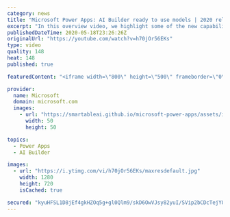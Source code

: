 ```yaml
---
category: news
title: "Microsoft Power Apps: AI Builder ready to use models | 2020 release wave 1 overview"
excerpt: "In this overview video, we highlight some of the new capabilities included in the latest update to Microsoft Power Apps, AI Builder ready to use models.     Here are the capabilities covered:   • Entity extraction helps you by identifying and extracting people, dates, places, locations, etc. from text"
publishedDateTime: 2020-05-18T23:26:26Z
originalUrl: "https://youtube.com/watch?v=h70jOr56EKs"
type: video
quality: 148
heat: 148
published: true

featuredContent: "<iframe width=\"800\" height=\"500\" frameborder=\"0\" src=\"https://www.youtube.com/embed/h70jOr56EKs\" allow=\"accelerometer; autoplay; encrypted-media; gyroscope; picture-in-picture\" allowfullscreen></iframe>"

provider:
  name: Microsoft
  domain: microsoft.com
  images:
    - url: "https://smartableai.github.io/microsoft-power-apps/assets/images/organizations/microsoft.com-50x50.jpg"
      width: 50
      height: 50

topics:
  - Power Apps
  - AI Builder

images:
  - url: "https://i.ytimg.com/vi/h70jOr56EKs/maxresdefault.jpg"
    width: 1280
    height: 720
    isCached: true

secured: "kyuHFSL1D8jEf4gkHZOq5g+gl0Qlm9/skD6OwVJsy82yuI/SVip2bCDcTejY8TWsggytpquoTGrwn+B437cDRTi1MVpniy0dzDshQkJrNhBbsCta6oc/ehG4ieC4utlH5+e89qmvq/gQk74aGNjGbf2tzBtaEhnN9L6xjSbiYBVvdZAhZDV5IHTOV5zEYTlkSAvw8U5grL04ufqbLZgqUhXXbOdxAqAket+8eeX+kCisXkJOEuH6UCkECZ24C7D3tsoefQ+/Oc+TGLM7zCdIXFwtYHgr0ArISKgqh7JTizBIVZ/XSRUFnYU5YYfsOZ7yM1fNkukPZOXUcupSdxPJuF4rjiUjy3FLOoeG77tH+rUBpax9d7vOGgI6RvWmPoG5AdyEM2mH6FBjnqu5y2alOspDjkztuQilxdtJHkPbVfjHMF4AKnXyOVYAcGsHM3kc;ofXojSGlsRxXj2Ub8+lzKQ=="
---
```


